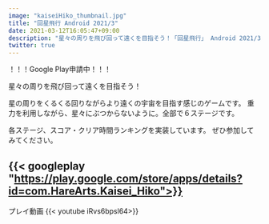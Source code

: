 ```yaml
---
image: "kaiseiHiko_thumbnail.jpg"
title: "回星飛行 Android 2021/3"
date: 2021-03-12T16:05:47+09:00
description: "星々の周りを飛び回って遠くを目指そう！「回星飛行」 Android 2021/3"
twitter: true
---
```


！！！Google Play申請中！！！

星々の周りを飛び回って遠くを目指そう！

<!--more-->

星の周りをくるくる回りながらより遠くの宇宙を目指す感じのゲームです。
重力を利用しながら、星々にぶつからないように。全部で６ステージです。

各ステージ、スコア・クリア時間ランキングを実装しています。
ぜひ参加してみてください。

{{< googleplay "https://play.google.com/store/apps/details?id=com.HareArts.Kaisei_Hiko">}}
---

プレイ動画
{{< youtube iRvs6bpsl64>}}
